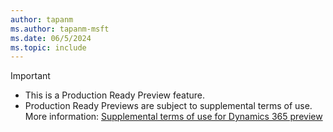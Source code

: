 ```yaml
---
author: tapanm
ms.author: tapanm-msft
ms.date: 06/5/2024
ms.topic: include
---
```


> [!IMPORTANT]
> - This is a Production Ready Preview feature. 
> - Production Ready Previews are subject to supplemental terms of use. More information: [Supplemental terms of use for Dynamics 365 preview](https://go.microsoft.com/fwlink/?linkid=2189520)
